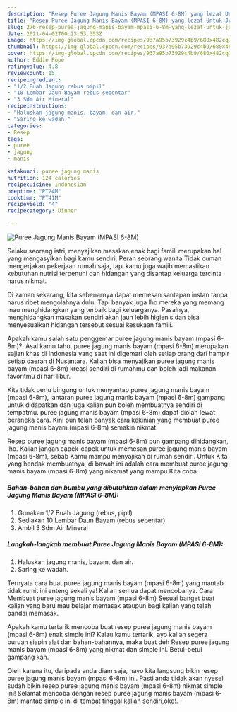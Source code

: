 ```yaml
---
description: "Resep Puree Jagung Manis Bayam (MPASI 6-8M) yang lezat Untuk Jualan"
title: "Resep Puree Jagung Manis Bayam (MPASI 6-8M) yang lezat Untuk Jualan"
slug: 276-resep-puree-jagung-manis-bayam-mpasi-6-8m-yang-lezat-untuk-jualan
date: 2021-04-02T00:23:53.353Z
image: https://img-global.cpcdn.com/recipes/937a95b73929c4b9/680x482cq70/puree-jagung-manis-bayam-mpasi-6-8m-foto-resep-utama.jpg
thumbnail: https://img-global.cpcdn.com/recipes/937a95b73929c4b9/680x482cq70/puree-jagung-manis-bayam-mpasi-6-8m-foto-resep-utama.jpg
cover: https://img-global.cpcdn.com/recipes/937a95b73929c4b9/680x482cq70/puree-jagung-manis-bayam-mpasi-6-8m-foto-resep-utama.jpg
author: Eddie Pope
ratingvalue: 4.8
reviewcount: 15
recipeingredient:
- "1/2 Buah Jagung rebus pipil"
- "10 Lembar Daun Bayam rebus sebentar"
- "3 Sdm Air Mineral"
recipeinstructions:
- "Haluskan jagung manis, bayam, dan air."
- "Saring ke wadah."
categories:
- Resep
tags:
- puree
- jagung
- manis

katakunci: puree jagung manis 
nutrition: 124 calories
recipecuisine: Indonesian
preptime: "PT24M"
cooktime: "PT41M"
recipeyield: "4"
recipecategory: Dinner

---
```



![Puree Jagung Manis Bayam (MPASI 6-8M)](https://img-global.cpcdn.com/recipes/937a95b73929c4b9/680x482cq70/puree-jagung-manis-bayam-mpasi-6-8m-foto-resep-utama.jpg)

Selaku seorang istri, menyajikan masakan enak bagi famili merupakan hal yang mengasyikan bagi kamu sendiri. Peran seorang  wanita Tidak cuman mengerjakan pekerjaan rumah saja, tapi kamu juga wajib memastikan kebutuhan nutrisi terpenuhi dan hidangan yang disantap keluarga tercinta harus nikmat.

Di zaman  sekarang, kita sebenarnya dapat memesan santapan instan tanpa harus ribet mengolahnya dulu. Tapi banyak juga lho mereka yang memang mau menghidangkan yang terbaik bagi keluarganya. Pasalnya, menghidangkan masakan sendiri akan jauh lebih higienis dan bisa menyesuaikan hidangan tersebut sesuai kesukaan famili. 



Apakah kamu salah satu penggemar puree jagung manis bayam (mpasi 6-8m)?. Asal kamu tahu, puree jagung manis bayam (mpasi 6-8m) merupakan sajian khas di Indonesia yang saat ini digemari oleh setiap orang dari hampir setiap daerah di Nusantara. Kalian bisa menyajikan puree jagung manis bayam (mpasi 6-8m) kreasi sendiri di rumahmu dan boleh jadi makanan favoritmu di hari libur.

Kita tidak perlu bingung untuk menyantap puree jagung manis bayam (mpasi 6-8m), lantaran puree jagung manis bayam (mpasi 6-8m) gampang untuk didapatkan dan juga kalian pun boleh membuatnya sendiri di tempatmu. puree jagung manis bayam (mpasi 6-8m) dapat diolah lewat beraneka cara. Kini pun telah banyak cara kekinian yang membuat puree jagung manis bayam (mpasi 6-8m) semakin nikmat.

Resep puree jagung manis bayam (mpasi 6-8m) pun gampang dihidangkan, lho. Kalian jangan capek-capek untuk memesan puree jagung manis bayam (mpasi 6-8m), sebab Kamu mampu menyajikan di rumah sendiri. Untuk Kita yang hendak membuatnya, di bawah ini adalah cara membuat puree jagung manis bayam (mpasi 6-8m) yang nikamat yang mampu Kita coba.

<!--inarticleads1-->

##### Bahan-bahan dan bumbu yang dibutuhkan dalam menyiapkan Puree Jagung Manis Bayam (MPASI 6-8M):

1. Gunakan 1/2 Buah Jagung (rebus, pipil)
1. Sediakan 10 Lembar Daun Bayam (rebus sebentar)
1. Ambil 3 Sdm Air Mineral




<!--inarticleads2-->

##### Langkah-langkah membuat Puree Jagung Manis Bayam (MPASI 6-8M):

1. Haluskan jagung manis, bayam, dan air.
1. Saring ke wadah.




Ternyata cara buat puree jagung manis bayam (mpasi 6-8m) yang mantab tidak rumit ini enteng sekali ya! Kalian semua dapat mencobanya. Cara Membuat puree jagung manis bayam (mpasi 6-8m) Sesuai banget buat kalian yang baru mau belajar memasak ataupun bagi kalian yang telah pandai memasak.

Apakah kamu tertarik mencoba buat resep puree jagung manis bayam (mpasi 6-8m) enak simple ini? Kalau kamu tertarik, ayo kalian segera buruan siapin alat dan bahan-bahannya, maka buat deh Resep puree jagung manis bayam (mpasi 6-8m) yang nikmat dan simple ini. Betul-betul gampang kan. 

Oleh karena itu, daripada anda diam saja, hayo kita langsung bikin resep puree jagung manis bayam (mpasi 6-8m) ini. Pasti anda tiidak akan nyesel sudah bikin resep puree jagung manis bayam (mpasi 6-8m) nikmat simple ini! Selamat mencoba dengan resep puree jagung manis bayam (mpasi 6-8m) mantab simple ini di tempat tinggal kalian sendiri,oke!.

